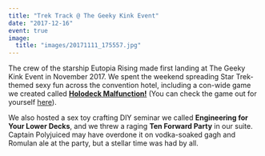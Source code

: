 ```yaml
---
title: "Trek Track @ The Geeky Kink Event"
date: "2017-12-16"
event: true
image:
  title: "images/20171111_175557.jpg"
---
```


The crew of the starship Eutopia Rising made first landing at The Geeky Kink Event in November 2017. We spent the weekend spreading Star Trek-themed sexy fun across the convention hotel, including a con-wide game we created called **[Holodeck Malfunction!](https://eutopia-rising.org/holodeck/)** (You can check the game out for yourself [here](https://eutopia-rising.org/holodeck/)).

We also hosted a sex toy crafting DIY seminar we called **Engineering for Your Lower Decks**, and we threw a raging **Ten Forward Party** in our suite. Captain Polyjuiced may have overdone it on vodka-soaked gagh and Romulan ale at the party, but a stellar time was had by all.
